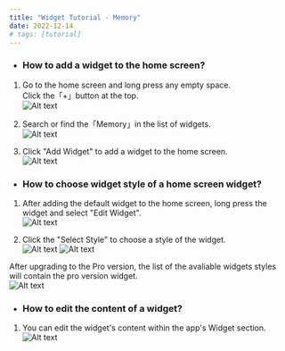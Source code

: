 ```yaml
---
title: "Widget Tutorial - Memory"
date: 2022-12-14
# tags: [tutorial]
---
```


- ### How to add a widget to the home screen?

1. Go to the home screen and long press any empty space.\
Click the「+」button at the top.\
![Alt text](/images/tutorial_1.jpg?raw=true "Optional Title")

2. Search or find the「Memory」in the list of widgets.\
![Alt text](/images/tutorial_2.jpg?raw=true "Optional Title")

3. Click "Add Widget" to add a widget to the home screen.\
![Alt text](/images/tutorial_3.jpg?raw=true "Optional Title")


- ### How to choose widget style of a home screen widget?

1. After adding the default widget to the home screen, long press the widget and select "Edit Widget".\
![Alt text](/images/tutorial_4.jpg?raw=true "Optional Title")

2. Click the "Select Style" to choose a style of the widget.\
![Alt text](/images/tutorial_5.jpg?raw=true "Optional Title")
![Alt text](/images/tutorial_5_1.jpg?raw=true "Optional Title")

After upgrading to the Pro version, the list of the avaliable widgets styles will contain the pro version widget.\
![Alt text](/images/tutorial_5_2.jpg?raw=true "Optional Title")

- ### How to edit the content of a widget?

1. You can edit the widget's content within the app's Widget section.\
![Alt text](/images/tutorial_6.jpg?raw=true "Optional Title")
